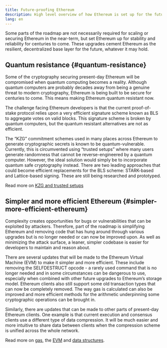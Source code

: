 ```yaml
---
title: Future-proofing Ethereum
description: High level overview of how Ethereum is set up for the future
lang: en
---
```


Some parts of the roadmap are not necessarily required for scaling or securing Ethereum in the near-term, but set Ethereum up for stability and reliability for centuries to come. These upgrades cement Ethereum as the resilient, decentralized base layer for the future, whatever it may hold.

## Quantum resistance {#quantum-resistance}

Some of the cryptography securing present-day Ethereum will be compromised when quantum computing becomes a reality. Although quantum computers are probably decades away from being a genuine threat to modern cryptography, Ethereum is being built to be secure for centuries to come. This means making Ethereum quantum resistant now.

The challenge facing Ethereum developers is that the current proof-of-stake protocol relies upon a very efficient signature scheme known as BLS to aggregate votes on valid blocks. This signature scheme is broken by quantum computers, but the quantum resistant alternatives are not as efficient.

The “KZG” commitment schemes used in many places across Ethereum to generate cryptographic secrets is known to be quantum-vulnerable. Currently, this is circumvented using “trusted setups” where many users generate randomness that cannot be reverse-engineered by a quantum computer. However, the ideal solution would simply be to incorporate quantum safe cryptography instead. There are two leading approaches that could become efficient replacements for the BLS scheme: STARK-based and Lattice-based signing. These are still being researched and prototyped.

Read more on [KZG and trusted setups](./danksharding#what-is-kzg)

## Simpler and more efficient Ethereum {#simpler-more-efficient-ethereum}

Complexity creates opportunities for bugs or vulnerabilities that can be exploited by attackers. Therefore, part of the roadmap is simplifying Ethereum and removing code that has hung around through various upgrades but is no longer needed or can now be improved upon. As well as minimizing the attack surface, a leaner, simpler codebase is easier for developers to maintain and reason about.

There are several updates that will be made to the Ethereum Virtual Machine (EVM) to make it simpler and more efficient. These include removing the SELFDESTRUCT opcode - a rarely used command that is no longer needed and in some circumstances can be dangerous to use, especially when combined with other future upgrades to Ethereum’s storage model. Ethereum clients also still support some old transaction types that can now be completely removed. The way gas is calculated can also be improved and more efficient methods for the arithmetic underpinning some cryptographic operations can be brought in.

Similarly, there are updates that can be made to other parts of present-day Ethereum clients. One example is that current execution and consensus clients use a different type of data compression. It will be much easier and more intuitive to share data between clients when the compression scheme is unified across the whole network.

Read more on [gas](/developers/docs/gas), the [EVM](/developers/docs/evm) and [data structures](/developers/docs/data-structures-and-encoding).

